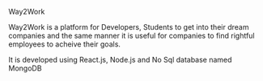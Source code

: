 Way2Work

Way2Work is a platform for Developers, Students to get into their dream companies and the same manner it is useful for companies to find rightful employees to acheive their goals.

It is developed using React.js, Node.js and No Sql database named MongoDB

